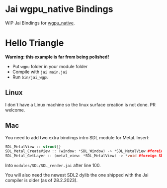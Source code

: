 # Jai wgpu_native Bindings

WIP Jai Bindings for [wgpu_native](https://github.com/gfx-rs/wgpu-native).

# Hello Triangle
**Warning: this example is far from being polished!**

- Put `wgpu` folder in your module folder
- Compile with `jai main.jai`
- Run `bin/jai_wgpu`

## Linux
I don´t have a Linux machine so the linux surface creation is not done. PR welcome.

## Mac
You need to add two extra bindings intro SDL module for Metal. Insert:

```c++
SDL_MetalView :: struct{}
SDL_Metal_CreateView :: (window: *SDL_Window) -> *SDL_MetalView #foreign SDL2;
SDL_Metal_GetLayer :: (metal_view: *SDL_MetalView) -> *void #foreign SDL2;
```

Into `modules/SDL/SDL_render.jai` after line 100. 

You will also need the newest SDL2 dylib the one shipped with the Jai compiler is older (as of 28.2.2023).
